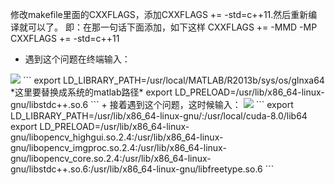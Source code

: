 修改makefile里面的CXXFLAGS，添加CXXFLAGS += -std=c++11.然后重新编译就可以了。 
即：在那一句话下面添加，如下这样 
CXXFLAGS += -MMD -MP 
CXXFLAGS += -std=c++11

+ 遇到这个问题在终端输入：

<img src = "https://i.imgur.com/6Wnsjkf.png">
```
export LD_LIBRARY_PATH=/usr/local/MATLAB/R2013b/sys/os/glnxa64 *这里要替换成系统的matlab路径*  
export LD_PRELOAD=/usr/lib/x86_64-linux-gnu/libstdc++.so.6  
```
+ 接着遇到这个问题，这时候输入：

<img src = "https://i.imgur.com/fNA3PDb.png">
```
export LD_LIBRARY_PATH=/usr/lib/x86_64-linux-gnu/:/usr/local/cuda-8.0/lib64  
export LD_PRELOAD=/usr/lib/x86_64-linux-gnu/libopencv_highgui.so.2.4:/usr/lib/x86_64-linux-gnu/libopencv_imgproc.so.2.4:/usr/lib/x86_64-linux-gnu/libopencv_core.so.2.4:/usr/lib/x86_64-linux-gnu/libstdc++.so.6:/usr/lib/x86_64-linux-gnu/libfreetype.so.6 
```